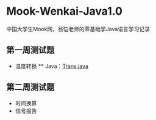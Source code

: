 # Mook-Wenkai-Java1.0
中国大学生Mook网，翁恺老师的零基础学Java语言学习记录
## 第一周测试题
* 温度转换
** Java：[Trans.java](Trans.java)
## 第二周测试题
* 时间换算
* 信号报告
